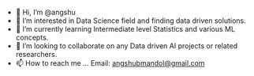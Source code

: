 - 👋 Hi, I’m @angshu
- 👀 I’m interested in Data Science field and finding data driven solutions.
- 🌱 I’m currently learning Intermediate level Statistics and various ML concepts.
- 💞️ I’m looking to collaborate on any Data driven AI projects or related researchers.
- 📫 How to reach me ... Email: angshubmandol@gmail.com

<!---
angubaba/angubaba is a ✨ special ✨ repository because its `README.md` (this file) appears on your GitHub profile.
You can click the Preview link to take a look at your changes.
--->
